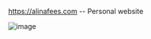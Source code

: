 https://alinafees.com -- Personal website


![image](https://github.com/user-attachments/assets/17e3ba56-4e94-4472-9731-a98169547cbb)

